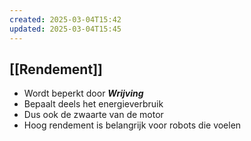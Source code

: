 ```yaml
---
created: 2025-03-04T15:42
updated: 2025-03-04T15:45
---
```


##  [[Rendement]]
- Wordt beperkt door ***Wrijving***
- Bepaalt deels het energieverbruik
- Dus ook de zwaarte van de motor
- Hoog rendement is belangrijk voor robots die voelen